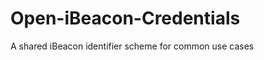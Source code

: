 Open-iBeacon-Credentials
========================

A shared iBeacon identifier scheme for common use cases
